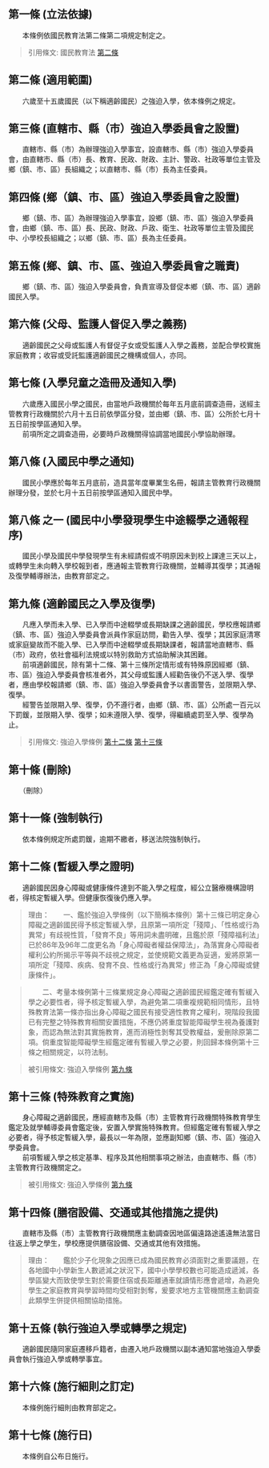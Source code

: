 第一條 (立法依據)
-----------------
　　本條例依國民教育法第二條第二項規定制定之。  
> 引用條文: 國民教育法 [第二條](../../教育/國民教育/國民教育法.md#第二條-入學年齡)



第二條 (適用範圍)
-----------------
　　六歲至十五歲國民（以下稱適齡國民）之強迫入學，依本條例之規定。  


第三條 (直轄市、縣（市）強迫入學委員會之設置)
---------------------------------------------
　　直轄市、縣（市）為辦理強迫入學事宜，設直轄市、縣（市）強迫入學委員會，由直轄市、縣（市）長、教育、民政、財政、主計、警政、社政等單位主管及鄉（鎮、市、區）長組織之；以直轄市、縣（市）長為主任委員。  


第四條 (鄉（鎮、市、區）強迫入學委員會之設置)
---------------------------------------------
　　鄉（鎮、市、區）為辦理強迫入學事宜，設鄉（鎮、市、區）強迫入學委員會，由鄉（鎮、市、區）長、民政、財政、戶政、衛生、社政等單位主管及國民中、小學校長組織之；以鄉（鎮、市、區）長為主任委員。  


第五條 (鄉、鎮、市、區、強迫入學委員會之職責)
---------------------------------------------
　　鄉（鎮、市、區）強迫入學委員會，負責宣導及督促本鄉（鎮、市、區）適齡國民入學。  


第六條 (父母、監護人督促入學之義務)
-----------------------------------
　　適齡國民之父母或監護人有督促子女或受監護人入學之義務，並配合學校實施家庭教育；收容或受託監護適齡國民之機構或個人，亦同。  


第七條 (入學兒童之造冊及通知入學)
---------------------------------
　　六歲應入國民小學之國民，由當地戶政機關於每年五月底前調查造冊，送經主管教育行政機關於六月十五日前依學區分發，並由鄉（鎮、市、區）公所於七月十五日前按學區通知入學。  
　　前項所定之調查造冊，必要時戶政機關得協調當地國民小學協助辦理。  


第八條 (入國民中學之通知)
-------------------------
　　國民小學應於每年五月底前，造具當年度畢業生名冊，報請主管教育行政機關辦理分發，並於七月十五日前按學區通知入國民中學。  


第八條 之一 (國民中小學發現學生中途輟學之通報程序)
--------------------------------------------------
　　國民小學及國民中學發現學生有未經請假或不明原因未到校上課達三天以上，或轉學生未向轉入學校報到者，應通報主管教育行政機關，並輔導其復學；其通報及復學輔導辦法，由教育部定之。  


第九條 (適齡國民之入學及復學)
-----------------------------
　　凡應入學而未入學、已入學而中途輟學或長期缺課之適齡國民，學校應報請鄉（鎮、市、區）強迫入學委員會派員作家庭訪問，勸告入學、復學；其因家庭清寒或家庭變故而不能入學、已入學而中途輟學或長期缺課者，報請當地直轄市、縣（市）政府，依社會福利法規或以特別救助方式協助解決其困難。  
　　前項適齡國民，除有第十二條、第十三條所定情形或有特殊原因經鄉（鎮、市、區）強迫入學委員會核准者外，其父母或監護人經勸告後仍不送入學、復學者，應由學校報請鄉（鎮、市、區）強迫入學委員會予以書面警告，並限期入學、復學。  
　　經警告並限期入學、復學，仍不遵行者，由鄉（鎮、市、區）公所處一百元以下罰鍰，並限期入學、復學；如未遵限入學、復學，得繼續處罰至入學、復學為止。  
> 引用條文: 強迫入學條例 [第十二條](../../教育/國民教育/強迫入學條例.md#第十二條-暫緩入學之證明) [第十三條](../../教育/國民教育/強迫入學條例.md#第十三條-特殊教育之實施)



第十條 (刪除)
-------------
　　（刪除）  


第十一條 (強制執行)
-------------------
　　依本條例規定所處罰鍰，逾期不繳者，移送法院強制執行。  


第十二條 (暫緩入學之證明)
-------------------------
　　適齡國民因身心障礙或健康條件達到不能入學之程度，經公立醫療機構證明者，得核定暫緩入學。但健康恢復後仍應入學。  
> 理由：　　一、鑑於強迫入學條例（以下簡稱本條例）第十三條已明定身心障礙之適齡國民得予核定暫緩入學，且原第一項所定「殘障」、「性格或行為異常」有歧視性質，「發育不良」等用詞未盡明確，且鑑於原「殘障福利法」已於86年及96年二度更名為「身心障礙者權益保障法」，為落實身心障礙者權利公約所揭示平等與不歧視之規定，並使規範文義更為妥適，爰將原第一項所定「殘障、疾病、發育不良、性格或行為異常」修正為「身心障礙或健康條件」。

> 　　二、考量本條例第十三條業規定身心障礙之適齡國民經鑑定確有暫緩入學之必要性者，得予核定暫緩入學，為避免第二項重複規範相同情形，且特殊教育法第一條亦指出身心障礙之國民有接受適性教育之權利，現階段我國已有完整之特殊教育相關安置措施，不應仍將重度智能障礙學生視為養護對象，而認為無法對其實施教育，進而消極性剝奪其受教權益，爰刪除原第二項。倘重度智能障礙學生經鑑定確有暫緩入學之必要，則回歸本條例第十三條之相關規定，以符法制。

> 被引用條文: 強迫入學條例 [第九條](../../教育/國民教育/強迫入學條例.md#第九條-適齡國民之入學及復學)



第十三條 (特殊教育之實施)
-------------------------
　　身心障礙之適齡國民，應經直轄市及縣（市）主管教育行政機關特殊教育學生鑑定及就學輔導委員會鑑定後，安置入學實施特殊教育。但經鑑定確有暫緩入學之必要者，得予核定暫緩入學，最長以一年為限，並應副知鄉（鎮、市、區）強迫入學委員會。  
　　前項暫緩入學之核定基準、程序及其他相關事項之辦法，由直轄市、縣（市）主管教育行政機關定之。  
> 被引用條文: 強迫入學條例 [第九條](../../教育/國民教育/強迫入學條例.md#第九條-適齡國民之入學及復學)



第十四條 (膳宿設備、交通或其他措施之提供)
-----------------------------------------
　　直轄市及縣（市）主管教育行政機關應主動調查因地區偏遠路途遙遠無法當日往返上學之學生，學校應提供膳宿設備、交通或其他有效措施。  
> 理由：　　鑑於少子化現象之因應已成為國民教育必須面對之重要議題，在各地國中小學新生人數遞減之狀況下，國中小學學校數也可能造成遞減，各學區變大而致使學生對於需要住宿或長距離通車就讀情形應會遞增，為避免學生之家庭教育與學習時間均受相對剝奪，爰要求地方主管機關應主動調查此類學生併提供相關協助措施。



第十五條 (執行強迫入學或轉學之規定)
-----------------------------------
　　適齡國民隨同家庭遷移戶籍者，由遷入地戶政機關以副本通知當地強迫入學委員會執行強迫入學或轉學事宜。  


第十六條 (施行細則之訂定)
-------------------------
　　本條例施行細則由教育部定之。  


第十七條 (施行日)
-----------------
　　本條例自公布日施行。